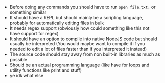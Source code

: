  - Before doing any commands you should have to run `open file.txt;` or something similar
 - It should have a REPL but should mainly be a scripting language, probably for automatically editing files in bulk
 - It needs regex support (obviously how could something like this not have support for regex)
 - It should have an option to compile into native NodeJS code but should usually be interpreted (You would maybe want to compile it if you needed to edit a lot of files faster than if you interpreted it instead)
 - The source code should stay away from non built-in libraries as much as possible
 - Should be an actual programming language (like have for loops and utility functions like print and stuff)
 - ye idk what else
